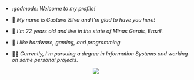 - *:godmode: Welcome to my profile!*

- :ninja:	*My name is Gustavo Silva and I'm glad to have you here!*
- :adult:	*I'm 22 years old and live in the state of Minas Gerais, Brazil.*
- :space_invader:	*I like hardware, gaming, and programming*
- :man_technologist: *Currently, I'm pursuing a degree in Information Systems and working on some personal projects.*

<p align="center">
  <a href="https://skillicons.dev">
    <img src="https://skillicons.dev/icons?i=html,css,cs,py,java,git" />
  </a>
</p>
